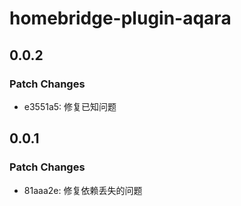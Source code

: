 # homebridge-plugin-aqara

## 0.0.2

### Patch Changes

- e3551a5: 修复已知问题

## 0.0.1

### Patch Changes

- 81aaa2e: 修复依赖丢失的问题
